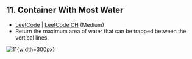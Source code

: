 ## 11. Container With Most Water

-  [LeetCode](https://leetcode.com/problems/container-with-most-water/) | [LeetCode CH](https://leetcode.cn/problems/container-with-most-water/) (Medium)
-   Return the maximum area of water that can be trapped between the vertical lines.

![11](https://s3-lc-upload.s3.amazonaws.com/uploads/2018/07/17/question_11.jpg){width=300px}
